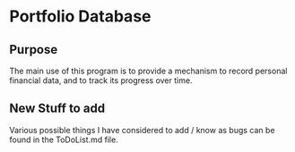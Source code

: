 # Portfolio Database

## Purpose

The main use of this program is to provide a mechanism to record personal 
financial data, and to track its progress over time.


## New Stuff to add

Various possible things I have considered to add / know as bugs can be found
in the ToDoList.md file.